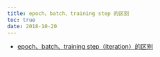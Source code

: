 ```yaml
---
title: epoch、batch、training step 的区别
toc: true
date: 2018-10-20
---
```




- [epoch、batch、training step（iteration）的区别](https://www.jianshu.com/p/73b57de58a3a)
